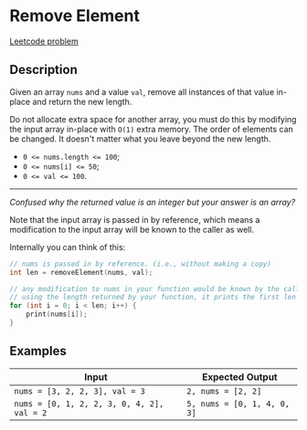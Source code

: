 # Remove Element

[Leetcode problem](https://leetcode.com/problems/remove-element/)

## Description

Given an array `nums` and a value `val`, remove all instances of that value
in-place and return the new length.

Do not allocate extra space for another array, you must do this by modifying the
input array in-place with `O(1)` extra memory. The order of elements can be
changed. It doesn't matter what you leave beyond the new length.

- `0 <= nums.length <= 100`;
- `0 <= nums[i] <= 50`;
- `0 <= val <= 100`.

---

*Confused why the returned value is an integer but your answer is an array?*

Note that the input array is passed in by reference, which means a modification
to the input array will be known to the caller as well.

Internally you can think of this:

```c
// nums is passed in by reference. (i.e., without making a copy)
int len = removeElement(nums, val);

// any modification to nums in your function would be known by the caller.
// using the length returned by your function, it prints the first len elements.
for (int i = 0; i < len; i++) {
    print(nums[i]);
}
```

## Examples

| Input | Expected Output |
| ----- | --------------- |
| `nums = [3, 2, 2, 3], val = 3` | `2, nums = [2, 2]` |
| `nums = [0, 1, 2, 2, 3, 0, 4, 2], val = 2` | `5, nums = [0, 1, 4, 0, 3]` |

